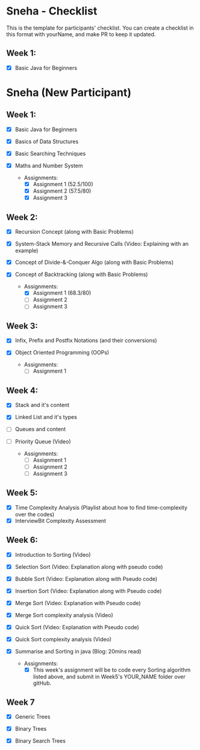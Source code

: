 # Sneha - Checklist
This is the template for participants' checklist. You can create a checklist in this format with yourName, and make PR to keep it updated.

## Week 1:

- [x] Basic Java for Beginners

# Sneha (New Participant)

## Week 1:

- [x] Basic Java for Beginners
- [x] Basics of Data Structures
- [x] Basic Searching Techniques
- [x] Maths and Number System

  * Assignments:
    - [x] Assignment 1  (52.5/100)
    - [x] Assignment 2  (57.5/80)
    - [x] Assignment 3  

 ## Week 2:

- [x] Recursion Concept (along with Basic Problems)
- [x] System-Stack Memory and Recursive Calls (Video: Explaining with an example)
- [x] Concept of Divide-&-Conquer Algo (along with Basic Problems)
- [x] Concept of Backtracking (along with Basic Problems)

  * Assignments:
    - [x] Assignment 1 (68.3/80)
    - [ ] Assignment 2  
    - [ ] Assignment 3  

 ## Week 3:

- [x] Infix, Prefix and Postfix Notations (and their conversions)
- [x] Object Oriented Programming (OOPs)

  * Assignments:
    - [ ] Assignment 1  
   
 ## Week 4:

- [x] Stack and it's content
- [x] Linked List and it's types
- [ ] Queues and content
- [ ] Priority Queue (Video)

  * Assignments:
    - [ ] Assignment 1 
    - [ ] Assignment 2  
    - [ ] Assignment 3  

## Week 5:

- [x] Time Complexity Analysis (Playlist about how to find time-complexity over the codes)
- [x] InterviewBit Complexity Assessment 

## Week 6:

- [x] Introduction to Sorting (Video)
- [x] Selection Sort (Video: Explanation along with pseudo code)
- [x] Bubble Sort (Video: Explanation along with Pseudo code)
- [x] Insertion Sort (Video: Explanation along with Pseudo code)
- [x] Merge Sort (Video: Explanation with Pseudo code)
- [x] Merge Sort complexity analysis (Video)
- [x] Quick Sort (Video: Explanation with Pseudo code)
- [x] Quick Sort complexity analysis (Video)
- [x] Summarise and Sorting in java (Blog: 20mins read)

  * Assignments:
    - [x] This week's assignment will be to code every Sorting algorithm listed above, and submit in Week5's YOUR_NAME folder over gitHub.
    
 ## Week 7
 - [x] Generic Trees
 - [x] Binary Trees
 - [x] Binary Search Trees

  

